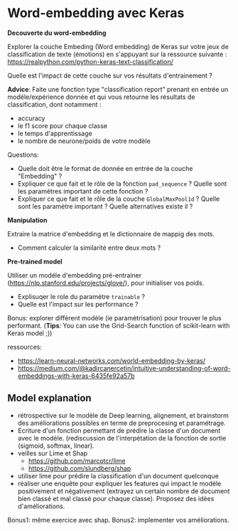 # Word-embedding avec Keras




**Decouverte du word-embedding**

Explorer la couche Embeding (Word embedding) de Keras sur votre jeux de classification de texte (émotions) en s'appuyant sur la ressource suivante : 
https://realpython.com/python-keras-text-classification/

Quelle est l'impact de cette couche sur vos résultats d'entrainement ? 

**Advice**: Faite une fonction type "classification report" prenant en entrée un modéle/expérience donnée et qui vous retourne les résultats de classification, dont notamment : 
* accuracy
* le f1 score pour chaque classe
* le temps d'apprentissage
* le nombre de neurone/poids de votre modèle


Questions:
- Quelle doit être le format de donnée en entrée de la couche "Embedding" ?
- Expliquer ce que fait et le rôle de la fonction `pad_sequence` ? Quelle sont les paramètres important de cette fonction ?
- Expliquer ce que fait et le rôle de la couche `GlobalMaxPool1d` ? Quelle sont les paramètre important ? Quelle alternatives existe il ?

**Manipulation**

Extraire la matrice d'embedding et le dictionnaire de mappig des mots.
* Comment calculer la similarité entre deux mots ?

**Pre-trained model**

Utiliser un modéle d'embedding pré-entrainer (https://nlp.stanford.edu/projects/glove/), pour initialiser vos poids.
- Explisuqer le role du paramètre `trainable` ?
- Quelle est l'impact sur les performance ?

Bonus: explorer différent modéle (ie paramètrisation) pour trouver le plus performant. (**Tips**: You can use the Grid-Search function of scikit-learn with Keras model ;))


ressources:
- https://learn-neural-networks.com/world-embedding-by-keras/
- https://medium.com/@kadircanercetin/intuitive-understanding-of-word-embeddings-with-keras-6435fe92a57b


## Model explanation

- rétrospective sur le modèle de Deep learning, alignement, et brainstorm des améliorations possibles en terme de preprocesing et paramétrage.
- Ecriture d'un fonction permettant de prédire la classe d'un document avec le modèle. (rediscussion de l'interpétation de la fonction de sortie (sigmoid, softmax, linear). 
- veilles sur Lime et Shap
    * https://github.com/marcotcr/lime
    * https://github.com/slundberg/shap
- utiliser lime pour prédire la classification d'un document quelconque
- réaliser une enquête pour expliquer les features qui impact le modéle positivement et négativement (extrayez un certain nombre de document bien classé et mal classé pour chaque classe). Proposez des idées d'améliorations.

Bonus1: même exercice avec shap.
Bonus2: implementer vos améliorations.

